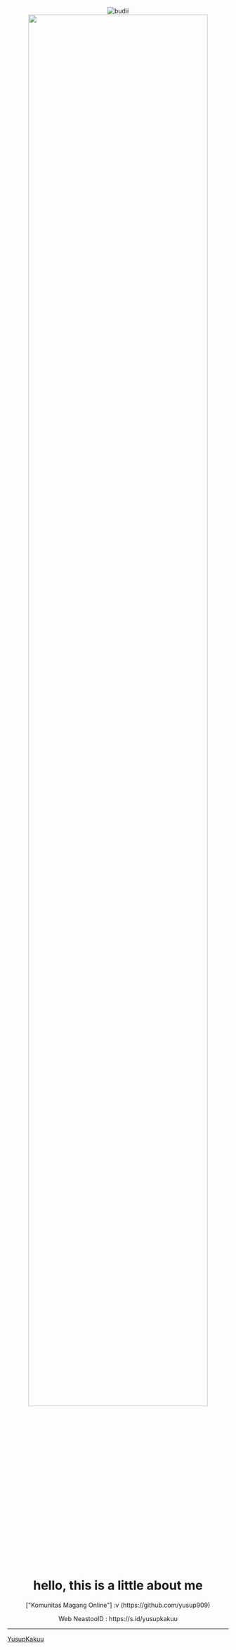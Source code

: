 <p align="center">

<p align="center">

  <img src="http://readme-typing-svg.herokuapp.com?color=%230B80F7&center=true&vCenter=true&multiline=false&lines=WELCOME;Too+NeastooID;IKUTIN-SOSIALMEDIA+SAYA!!;JANGAN+LUPA+JOIN+GROUP%2C++Bwang+%3A);jangan+lupa+kasih+start+!" alt="budii">

<img src="https://github.com/glospotnew/botbug/blob/master/IMG-20230328-WA0056.png" width="90%" style="margin-left: auto;margin-right: auto;display: block;">

</p>

<h1 align='center'>hello, this is a little about me</h1>
<p align='center'>["Komunitas Magang Online"] :v (https://github.com/yusup909)</p>
<p align='center'>
<p align='center'>Web NeastooID : https://s.id/yusupkakuu
  
----------
[YusupKakuu](https://github.com/yusup909)
